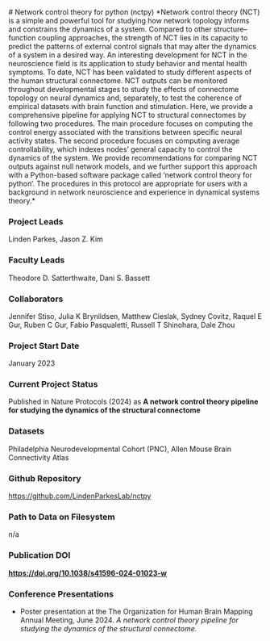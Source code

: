 <br>
<br>
# Network control theory for python (nctpy)
*Network control theory (NCT) is a simple and powerful tool for studying how network topology informs and constrains the dynamics of a system. Compared to other structure–function coupling approaches, the strength of NCT lies in its capacity to predict the patterns of external control signals that may alter the dynamics of a system in a desired way. An interesting development for NCT in the neuroscience field is its application to study behavior and mental health symptoms. To date, NCT has been validated to study different aspects of the human structural connectome. NCT outputs can be monitored throughout developmental stages to study the effects of connectome topology on neural dynamics and, separately, to test the coherence of empirical datasets with brain function and stimulation. Here, we provide a comprehensive pipeline for applying NCT to structural connectomes by following two procedures. The main procedure focuses on computing the control energy associated with the transitions between specific neural activity states. The second procedure focuses on computing average controllability, which indexes nodes’ general capacity to control the dynamics of the system. We provide recommendations for comparing NCT outputs against null network models, and we further support this approach with a Python-based software package called ‘network control theory for python’. The procedures in this protocol are appropriate for users with a background in network neuroscience and experience in dynamical systems theory.*

### Project Leads
Linden Parkes, Jason Z. Kim

### Faculty Leads
Theodore D. Satterthwaite, Dani S. Bassett

<!-- ### Analytic Replicator -->

### Collaborators 
Jennifer Stiso, Julia K Brynildsen, Matthew Cieslak, Sydney Covitz, Raquel E Gur, Ruben C Gur, Fabio Pasqualetti, Russell T Shinohara, Dale Zhou

### Project Start Date
January 2023

### Current Project Status
Published in Nature Protocols (2024) as **A network control theory pipeline for studying the dynamics of the structural connectome**

### Datasets
Philadelphia Neurodevelopmental Cohort (PNC), Allen Mouse Brain Connectivity Atlas

### Github Repository
<https://github.com/LindenParkesLab/nctpy>

### Path to Data on Filesystem 
n/a
<!-- /data/jux/BBL/projects/sydnor_glucest/GluCEST_BASReward_Project -->

### Publication DOI
**<https://doi.org/10.1038/s41596-024-01023-w>**

### Conference Presentations
- Poster presentation at the The Organization for Human Brain Mapping Annual Meeting, June 2024. *A network control theory pipeline for studying the dynamics of the structural connectome.*  
